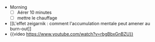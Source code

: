 - Morning
  * [ ] Aérer 10 minutes
  * [ ] mettre le chauffage
- [[L'effet zeigarnik : comment l'accumulation mentale peut amener au burn-out]]
- {{video https://www.youtube.com/watch?v=rbgBbxGnBZU}}